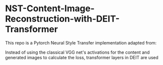 # NST-Content-Image-Reconstruction-with-DEIT-Transformer

This repo is a Pytorch Neural Style Transfer implementation adapted from:

Instead of using the classical VGG net's activations for the content and generated images to calculate the loss, transformer layers in DEIT are used
